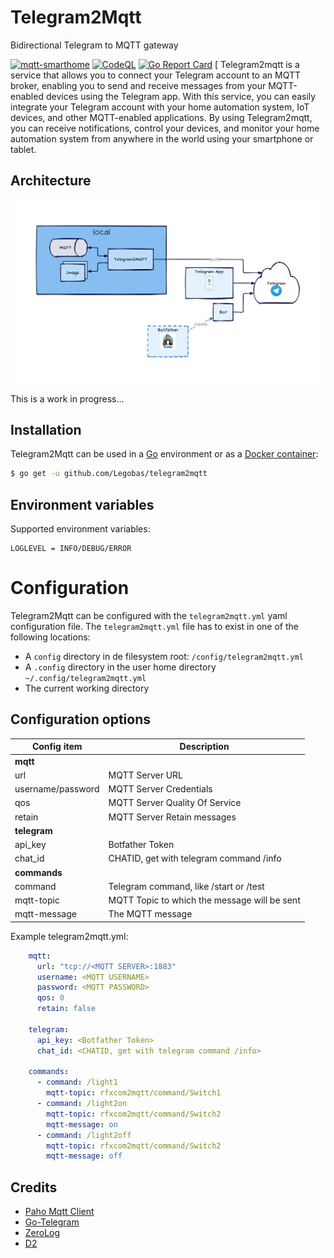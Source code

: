 ﻿# Telegram2Mqtt

Bidirectional Telegram to MQTT gateway

[![mqtt-smarthome](https://img.shields.io/badge/mqtt-smarthome-blue.svg?style=flat-square)](https://github.com/mqtt-smarthome/mqtt-smarthome)
[![CodeQL](https://github.com/Legobas/telegram2mqtt/actions/workflows/codeql.yml/badge.svg)](https://github.com/Legobas/telegram2mqtt/actions/workflows/codeql.yml)
[![Go Report Card](https://goreportcard.com/badge/github.com/Legobas/telegram2mqtt)](https://goreportcard.com/report/github.com/legobas/telegram2mqtt)
[
Telegram2mqtt is a service that allows you to connect your Telegram account to an MQTT broker, enabling you to send and receive messages from your MQTT-enabled devices using the Telegram app. With this service, you can easily integrate your Telegram account with your home automation system, IoT devices, and other MQTT-enabled applications. By using Telegram2mqtt, you can receive notifications, control your devices, and monitor your home automation system from anywhere in the world using your smartphone or tablet.

## Architecture

![Architecture](architecture.png)

This is a work in progress...

## Installation

Telegram2Mqtt can be used in a [Go](https://go.dev) environment or as a [Docker container](#docker):

```bash
$ go get -u github.com/Legobas/telegram2mqtt
```

## Environment variables

Supported environment variables:

```
LOGLEVEL = INFO/DEBUG/ERROR
```

# Configuration

Telegram2Mqtt can be configured with the `telegram2mqtt.yml` yaml configuration file.
The `telegram2mqtt.yml` file has to exist in one of the following locations:

 * A `config` directory in de filesystem root: `/config/telegram2mqtt.yml`
 * A `.config` directory in the user home directory `~/.config/telegram2mqtt.yml`
 * The current working directory

## Configuration options

| Config item               | Description                                                              |
| ------------------------- | ------------------------------------------------------------------------ |
| **mqtt**                  |                                                                          |
| url                       | MQTT Server URL                                                          |
| username/password         | MQTT Server Credentials                                                  |
| qos                       | MQTT Server Quality Of Service                                           |
| retain                    | MQTT Server Retain messages                                              |
| **telegram**              |                                                                          |
| api_key                   | Botfather Token                                                          |
| chat_id                   | CHATID, get with telegram command /info                                  |
| **commands**              |                                                                          |
| command                   | Telegram command, like /start or /test                                   |                                       
| mqtt-topic                | MQTT Topic to which the message will be sent                             |
| mqtt-message              | The MQTT message                                                         |

Example telegram2mqtt.yml:

```yml
    mqtt:
      url: "tcp://<MQTT SERVER>:1883"
      username: <MQTT USERNAME>
      password: <MQTT PASSWORD>
      qos: 0
      retain: false

    telegram:
      api_key: <Botfather Token>
      chat_id: <CHATID, get with telegram command /info>
    
    commands:
      - command: /light1
        mqtt-topic: rfxcom2mqtt/command/Switch1
      - command: /light2on
        mqtt-topic: rfxcom2mqtt/command/Switch2
        mqtt-message: on
      - command: /light2off
        mqtt-topic: rfxcom2mqtt/command/Switch2
        mqtt-message: off
```


## Credits

* [Paho Mqtt Client](https://github.com/eclipse/paho.mqtt.golang)
* [Go-Telegram](https://github.com/go-telegram/bot)
* [ZeroLog](https://github.com/rs/zerolog)
* [D2](https://d2lang.com)
